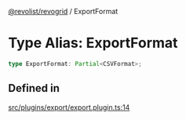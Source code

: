 [@revolist/revogrid](README.md) / ExportFormat

# Type Alias: ExportFormat

```ts
type ExportFormat: Partial<CSVFormat>;
```

## Defined in

[src/plugins/export/export.plugin.ts:14](https://github.com/revolist/revogrid/blob/a808f70a0d197fcea56d269b7334fbc41eb74c5d/src/plugins/export/export.plugin.ts#L14)
